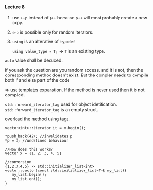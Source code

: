 #### Lecture 8


1. use `++p` instead of `p++` because `p++` will most probably create a new
copy.

2. `e-b` is possible only for random iterators.

3. `using` is an alterative of `typedef`

   `using value_type = T;` -> `T` is an existing type.

`auto` value shall be deduced.

if you ask the question are you random access. and it is not, then the
    coressponding method doesn't exist. But the compler needs to compile
    both if and else part of the code


 => use templates expanstion. If the method is never used then it is not
 compiled.

 `std::forward_iterator_tag` used for object idetification.
 `std::forward_iterator_tag` is an empty struct.

 overload the method using tags.


 ```
vector<int>::iterator it = x.begin();

*push_back(42); //invalidates p
*p = 3; //undefined behaviour

 ```

 ```
//How does this works?
vector x = {1, 2, 3, 4, 5}

//conversion
{1,2,3,4,5} -> std::initializer_list<int>
vector::vector(const std::initializer_list<T>& my_list){
    my_list.begin();
    my_list.end();
}

 ```
